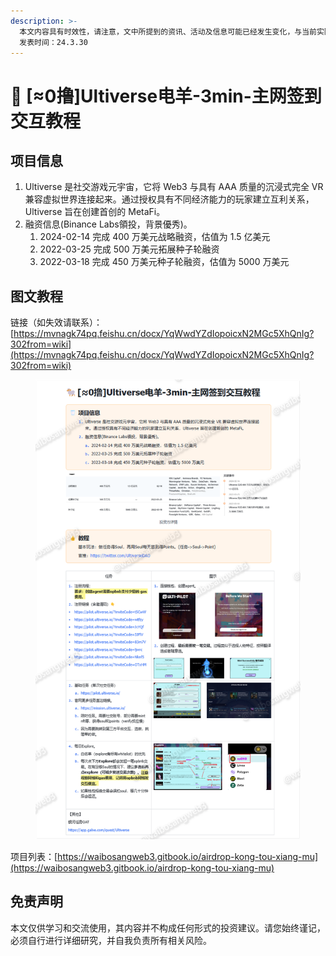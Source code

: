 ```yaml
---
description: >-
  本文内容具有时效性，请注意，文中所提到的资讯、活动及信息可能已经发生变化，与当前实际情况有所不同。我们建议您在做出任何决策之前，始终进行自主研究和验证。
  发表时间：24.3.30
---
```


# 🐏 \[≈0撸]Ultiverse电羊-3min-主网签到交互教程

## **项目信息**

1. Ultiverse 是社交游戏元宇宙，它将 Web3 与具有 AAA 质量的沉浸式完全 VR 兼容虚拟世界连接起来。通过授权具有不同经济能力的玩家建立互利关系，Ultiverse 旨在创建首创的 MetaFi。
2. 融资信息(Binance Labs領投，背景優秀)。
   1. 2024-02-14 完成 400 万美元战略融资，估值为 1.5 亿美元
   2. 2022-03-25 完成 500 万美元拓展种子轮融资
   3. 2022-03-18 完成 450 万美元种子轮融资，估值为 5000 万美元

## 图文教程

链接（如失效请联系）：[https://mvnagk74pq.feishu.cn/docx/YqWwdYZdIopoicxN2MGc5XhQnIg?302from=wiki](https://mvnagk74pq.feishu.cn/docx/YqWwdYZdIopoicxN2MGc5XhQnIg?302from=wiki)

<figure><img src="../.gitbook/assets/image (3).png" alt=""><figcaption></figcaption></figure>

项目列表：[https://waibosangweb3.gitbook.io/airdrop-kong-tou-xiang-mu](https://waibosangweb3.gitbook.io/airdrop-kong-tou-xiang-mu)

## 免责声明 <a href="#mian-ze-sheng-ming" id="mian-ze-sheng-ming"></a>

本文仅供学习和交流使用，其内容并不构成任何形式的投资建议。请您始终谨记，必须自行进行详细研究，并自我负责所有相关风险。
